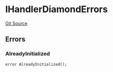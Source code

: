 # IHandlerDiamondErrors
[Git Source](https://github.com/thrackle-io/tron/blob/13349942d6b36cb5b881624be044b28167a194cf/src/common/IErrors.sol)


## Errors
### AlreadyInitialized

```solidity
error AlreadyInitialized();
```

